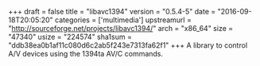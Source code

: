 +++
draft = false
title = "libavc1394"
version = "0.5.4-5"
date = "2016-09-18T20:05:20"
categories = ['multimedia']
upstreamurl = "http://sourceforge.net/projects/libavc1394/"
arch = "x86_64"
size = "47340"
usize = "224574"
sha1sum = "ddb38ea0b1af11c080d6c2ab5f243e7313fa62f1"
+++
A library to control A/V devices using the 1394ta AV/C commands.